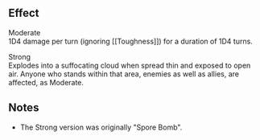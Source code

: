 ## Effect
Moderate<br>1D4 damage per turn (ignoring [[Toughness]]) for a duration of 1D4 turns.

Strong<br>Explodes into a suffocating cloud when spread thin and exposed to open air. Anyone who stands within that area, enemies as well as allies, are affected, as Moderate.
## Notes
* The Strong version was originally "Spore Bomb".